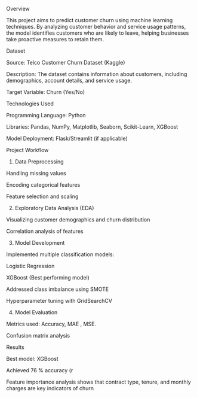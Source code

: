 Overview

This project aims to predict customer churn using machine learning techniques. 
By analyzing customer behavior and service usage patterns, the model identifies customers who are likely to leave, helping businesses take proactive measures to retain them.

Dataset

Source: Telco Customer Churn Dataset (Kaggle)

Description: The dataset contains information about customers, including demographics, account details, and service usage.

Target Variable: Churn (Yes/No)


Technologies Used

Programming Language: Python

Libraries: Pandas, NumPy, Matplotlib, Seaborn, Scikit-Learn, XGBoost

Model Deployment: Flask/Streamlit (if applicable)


Project Workflow

1. Data Preprocessing

Handling missing values

Encoding categorical features

Feature selection and scaling



2. Exploratory Data Analysis (EDA)

Visualizing customer demographics and churn distribution

Correlation analysis of features


3. Model Development

Implemented multiple classification models:

Logistic Regression

XGBoost (Best performing model)


Addressed class imbalance using SMOTE

Hyperparameter tuning with GridSearchCV



4. Model Evaluation

Metrics used: Accuracy, MAE , MSE.

Confusion matrix analysis

Results

Best model: XGBoost

Achieved 76 % accuracy (r

Feature importance analysis shows that contract type, tenure, and monthly charges are key indicators of churn
